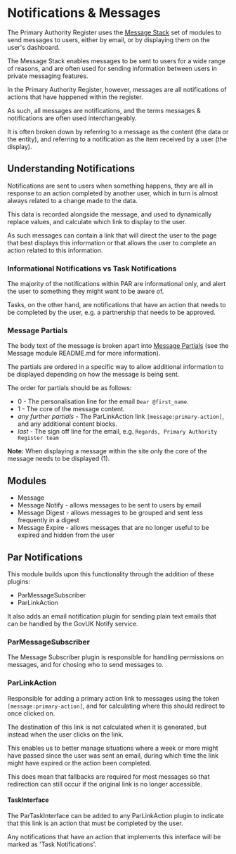 # Notifications & Messages
The Primary Authority Register uses the [Message Stack](https://www.drupal.org/node/2180145) set of modules to send messages to users, either by email, or by displaying them on the user's dashboard.

The Message Stack enables messages to be sent to users for a wide range of reasons, and are often used for sending information between users in private messaging features.

In the Primary Authority Register, however, messages are all notifications of actions that have happened within the register.

As such, all messages are notifications, and the terms messages & notifications are often used interchangeably.

It is often broken down by referring to a message as the content (the data or the entity), and referring to a notification as the item received by a user (the display).

## Understanding Notifications
Notifications are sent to users when something happens, they are all in response to an action completed by another user, which in turn is almost always related to a change made to the data.

This data is recorded alongside the message, and used to dynamically replace values, and calculate which link to display to the user.

As such messages can contain a link that will direct the user to the page that best displays this information or that allows the user to complete an action related to this information.

### Informational Notifications vs Task Notifications
The majority of the notifications within PAR are informational only, and alert the user to something they might want to be aware of.

Tasks, on the other hand, are notifications that have an action that needs to be completed by the user, e.g. a partnership that needs to be approved.

### Message Partials
The body text of the message is broken apart into [Message Partials](https://git.drupalcode.org/project/message/-/blob/8.x-1.x/README.md#partials) (see the Message module README.md for more information).

The partials are ordered in a specific way to allow additional information to be displayed depending on how the message is being sent.

The order for partials should be as follows:
* 0 - The personalisation line for the email `Dear @first_name`.
* 1 - The core of the message content.
* _any further partials_ - The ParLinkAction link `[message:primary-action]`, and any additional content blocks.
* _last_ - The sign off line for the email, e.g. `Regards, Primary Authority Register team`

**Note:** When displaying a message within the site only the core of the message needs to be displayed (1).

## Modules
* Message
* Message Notify - allows messages to be sent to users by email
* Message Digest - allows messages to be grouped and sent less frequently in a digest
* Message Expire - allows messages that are no longer useful to be expired and hidden from the user

## Par Notifications
This module builds upon this functionality through the addition of these plugins:
* ParMessageSubscriber
* ParLinkAction

It also adds an email notification plugin for sending plain text emails that can be handled by the GovUK Notify service.

### ParMessageSubscriber
The Message Subscriber plugin is responsible for handling permissions on messages, and for chosing who to send messages to.

### ParLinkAction
Responsible for adding a primary action link to messages using the token `[message:primary-action]`, and for calculating where this should redirect to once clicked on.

The destination of this link is not calculated when it is generated, but instead when the user clicks on the link.

This enables us to better manage situations where a week or more might have passed since the user was sent an email, during which time the link might have expired or the action been completed.

This does mean that fallbacks are required for most messages so that redirection can still occur if the original link is no longer accessible.

#### TaskInterface
The ParTaskInterface can be added to any ParLinkAction plugin to indicate that this link is an action that must be completed by the user.

Any notifications that have an action that implements this interface will be marked as 'Task Notifications'.


